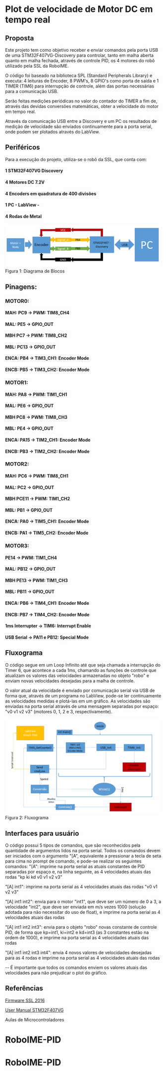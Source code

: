 # Plot de velocidade de Motor DC em tempo real
## Proposta
Este projeto tem como objetivo receber e enviar comandos pela porta USB de uma STM32F407VG-Discovery para controlar, tanto em malha aberta quanto em malha fechada, através de controle PID, os 4 motores do robô utilizado pela SSL da RoboIME. 

O código foi baseado na biblioteca SPL (Standard Peripherals Library) e executa: 4 leituras de Encoder, 8 PWM's, 8 GPIO's como porta de saída e 1 TIMER (TIM6) para interrupção de controle, além das portas necessárias para a comunicação USB.

Serão feitas medições periódicas no valor
do contador do TIMER a fim de, através das devidas conversões matemáticas, obter a velocidade do motor em tempo real.

Através da comunicação USB entre a Discovery e um PC os resultados de medição de velocidade são enviados continuamente para a porta serial, onde podem ser plotados através do LabView.

## Periféricos
Para a execução do projeto, utiliza-se o robô da SSL, que conta com:
#### 1 STM32F407VG Discovery
#### 4 Motores DC 7.2V
#### 4 Encoders em quadratura de 400 divisões
#### 1 PC - LabView -
#### 4 Rodas de Metal

![Diagrama de Blocos](DiagBlocosuC.PNG)
Figura 1: Diagrama de Blocos

## Pinagens:
### MOTOR0:
#### MAH: PC9 -> PWM: TIM8_CH4
#### MAL: PE5 -> GPIO_OUT
#### MBH PC7 -> PWM: TIM8_CH2
#### MBL: PC13 -> GPIO_OUT
#### ENCA: PB4 -> TIM3_CH1: Encoder Mode
#### ENCB: PB5 -> TIM3_CH2: Encoder Mode

### MOTOR1:
#### MAH: PA8 -> PWM: TIM1_CH1
#### MAL: PE6 -> GPIO_OUT
#### MBH PC8 -> PWM: TIM8_CH3
#### MBL: PE4 -> GPIO_OUT
#### ENCA: PA15 -> TIM2_CH1: Encoder Mode
#### ENCB: PB3 -> TIM2_CH2: Encoder Mode

### MOTOR2:
#### MAH: PC6 -> PWM: TIM8_CH1
#### MAL: PC2 -> GPIO_OUT
#### MBH PCE11 -> PWM: TIM1_CH2
#### MBL: PB1 -> GPIO_OUT
#### ENCA: PA0 -> TIM5_CH1: Encoder Mode
#### ENCB: PA1 -> TIM5_CH2: Encoder Mode

### MOTOR3:
#### PE14 -> PWM: TIM1_CH4
#### MAL: PB12 -> GPIO_OUT
#### MBH PE13 -> PWM: TIM1_CH3
#### MBL: PB11 -> GPIO_OUT
#### ENCA: PB6 -> TIM4_CH1: Encoder Mode
#### ENCB: PB7 -> TIM4_CH2: Encoder Mode

#### 1ms Interrupter -> TIM6: Interrupt Enable
#### USB Serial -> PA11 e PB12: Special Mode

## Fluxograma
O código segue em um Loop Infinito até que seja chamada a interrupção do Timer 6, que acontece a cada 1ms, chamando as funções de controle que atualizam os valores das velocidades armazenadas no objeto "robo" e enviam novas velocidades desejadas para a malha de controle. 

O valor atual da velocidade é enviado por comunicação serial via USB de forma que, através de um programa no LabView, pode-se ler continuamente as velocidades medidas e plotá-las em um gráfico. As velocidades são enviadas na porta serial através de uma mensagem separadas por espaço: "v0 v1 v2 v3" (motores 0, 1, 2 e 3, respectivamente).

![Fluxograma](Fluxograma.PNG)
Figura 2: Fluxograma

## Interfaces para usuário
O código possui 5 tipos de comandos, que são reconhecidos pela quantidade de argumentos lidos na porta serial. Todos os comandos devem ser iniciados com o argumento "\[A", equivalente a pressionar a tecla de seta para cima no prompt de comando, e pode-se realizar os seguintes comandos:
"\[A": imprime na porta serial as atuais constantes de PID separadas por espaço e, na linha seguinte, as 4 velocidades atuais das rodas
"kp ki kd
v0 v1 v2 v3"

"\[A] int1": imprime na porta serial as 4 velocidades atuais das rodas
"v0 v1 v2 v3"

"\[A] int1 int2": envia para o motor "int1", que deve ser um número de 0 a 3, a velocidade "int2", que deve ser enviada em m/s vezes 1000 (solução adotada para não necessitar do uso de float), e imprime na porta serial as 4 velocidades atuais das rodas

"\[A] int1 int2 int3": envia para o objeto "robo" novas constante de controle PID, de forma que kp=int1, ki=int2 e kd=int3 (as 3 constantes estão na ordem de 1000), e imprime na porta serial as 4 velocidades atuais das rodas

"\[A] int1 int2 int3 int4": envia 4 novos valores de velocidades desejadas para as 4 rodas e imprime na porta serial as 4 velocidades atuais das rodas

-- É importante que todos os comandos enviem os valores atuais das velocidades para não prejudicar o plot do gráfico.

## Referências
[Firmware SSL 2016](https://github.com/roboime/roboime-firmware)

[User Manual STM32F407VG](http://www.st.com/content/ccc/resource/technical/document/user_manual/70/fe/4a/3f/e7/e1/4f/7d/DM00039084.pdf/files/DM00039084.pdf/jcr:content/translations/en.DM00039084.pdf)

Aulas de Microcontroladores
# RoboIME-PID
# RoboIME-PID
